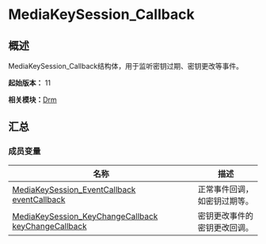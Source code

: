 # MediaKeySession_Callback


## 概述

MediaKeySession_Callback结构体，用于监听密钥过期、密钥更改等事件。

**起始版本：** 11

**相关模块：**[Drm](_drm.md)


## 汇总


### 成员变量

| 名称 | 描述 | 
| -------- | -------- |
| [MediaKeySession_EventCallback](_drm.md#mediakeysession_eventcallback) [eventCallback](_drm.md#eventcallback) | 正常事件回调，如密钥过期等。 | 
| [MediaKeySession_KeyChangeCallback](_drm.md#mediakeysession_keychangecallback) [keyChangeCallback](_drm.md#keychangecallback) | 密钥更改事件的密钥更改回调。 | 
